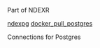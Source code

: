 Part of NDEXR

[ndexpg](https://github.com/fdrennan/ndexpg)
[docker_pull_postgres](https://github.com/fdrennan/docker_pull_postgres)

Connections for Postgres
